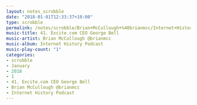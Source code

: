 ```yaml
---
layout: notes_scrobble
date: "2018-01-01T12:33:37+10:00"
type: scrobble
permalink: /notes/scrobble/Brian+McCullough+%40brianmcc/Internet+History+Podcast/faa3e7fd537808d90f209622b0644a82749176ac.html
music-title: 41. Excite.com CEO George Bell
music-artist: Brian McCullough @brianmcc
music-album: Internet History Podcast
music-play-count: "1"
categories:
- scrobble
- January
- 2018
- 1
- 41. Excite.com CEO George Bell
- Brian McCullough @brianmcc
- Internet History Podcast
---
```


